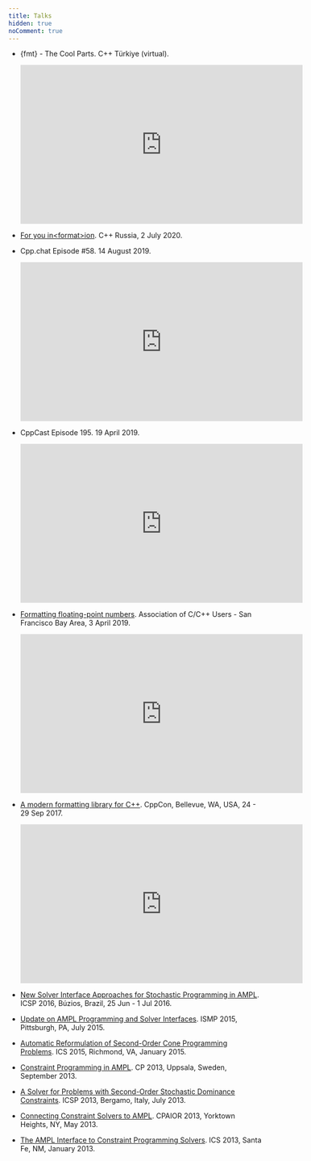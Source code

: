 ```yaml
---
title: Talks
hidden: true
noComment: true
---
```


* {fmt} - The Cool Parts. C++ Türkiye (virtual).
  <iframe width="560" height="315"
          src="https://www.youtube.com/embed/i_EIOviy4y4" frameborder="0"
          allowfullscreen></iframe>

* [For you in\<format>ion](/slides/2020-cpp-russia.pdf).
  C++ Russia, 2 July 2020.

* Cpp.chat Episode #58. 14 August 2019.
  <iframe width="560" height="315"
          src="https://www.youtube.com/embed/PIeLO-H9ZZE" frameborder="0"
          allowfullscreen></iframe>

* CppCast Episode 195. 19 April 2019.
  <iframe width="560" height="315"
          src="https://www.youtube.com/embed/WgVoRPox-UA" frameborder="0"
          allowfullscreen></iframe>

* [Formatting floating-point numbers](/slides/2019-04-fp.pdf).
  Association of C/C++ Users - San Francisco Bay Area, 3 April 2019.
  <iframe width="560" height="315"
          src="https://www.youtube.com/embed/_frCGEC23zo" frameborder="0"
          allowfullscreen></iframe>

* [A modern formatting library for C++](/slides/2017-cppcon.pdf).
  CppCon, Bellevue, WA, USA, 24 - 29 Sep 2017.
  <iframe width="560" height="315"
          src="https://www.youtube.com/embed/ptba_AqFYCM" frameborder="0"
          allowfullscreen></iframe>

* [New Solver Interface Approaches for Stochastic Programming in AMPL](
  /slides/2016-06-30-icsp/). ICSP 2016, Búzios, Brazil, 25 Jun - 1 Jul 2016.

* [Update on AMPL Programming and Solver Interfaces](
  /slides/2015-07-14-ismp/ampl-developments.html).
  ISMP 2015, Pittsburgh, PA, July 2015.

* [Automatic Reformulation of Second-Order Cone Programming Problems](
  /slides/2015-01-11-ics/socp-reformulation.html).
  ICS 2015, Richmond, VA, January 2015.

* [Constraint Programming in AMPL](
  /slides/2013-09-16-cpsolvers/constraint-programming-in-ampl.html).
  CP 2013, Uppsala, Sweden, September 2013.

* [A Solver for Problems with Second-Order Stochastic Dominance Constraints](
  /slides/2013-07-11-icsp/ssdsolver.html).
  ICSP 2013, Bergamo, Italy, July 2013.

* [Connecting Constraint Solvers to AMPL](
  /slides/2013-05-22-cpaior/connecting-cp-solvers-to-ampl.html).
  CPAIOR 2013, Yorktown Heights, NY, May 2013.

* [The AMPL Interface to Constraint Programming Solvers](
  /slides/2013-01-06-ics/ampl-interface-to-constraint-programming-solvers.html).
  ICS 2013, Santa Fe, NM, January 2013.
